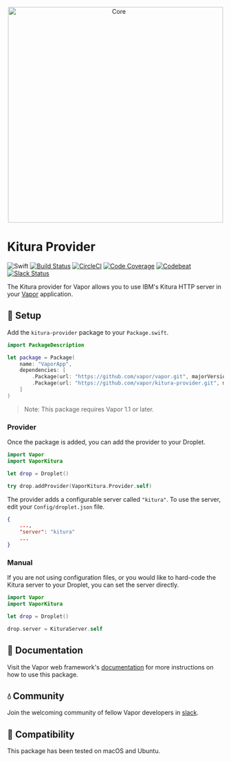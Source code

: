 <p align="center">
    <img 
        src="https://cloud.githubusercontent.com/assets/1342803/19397095/555eebc2-9214-11e6-8f4e-9cea44554717.png" 
        align="center" 
        alt="Core"
        width="500px"
    >
</p>

# Kitura Provider

![Swift](http://img.shields.io/badge/swift-3.0-brightgreen.svg)
[![Build Status](https://travis-ci.org/vapor/kitura-provider.svg?branch=master)](https://travis-ci.org/vapor/kitura-provider)
[![CircleCI](https://circleci.com/gh/vapor/kitura-provider.svg?style=shield)](https://circleci.com/gh/vapor/kitura-provider)
[![Code Coverage](https://codecov.io/gh/vapor/kitura-provider/branch/master/graph/badge.svg)](https://codecov.io/gh/vapor/kitura-provider)
[![Codebeat](https://codebeat.co/badges/a793ad97-47e3-40d9-82cf-2aafc516ef4e)](https://codebeat.co/projects/github-com-vapor-kitura-provider)
[![Slack Status](http://vapor.team/badge.svg)](http://vapor.team)

The Kitura provider for Vapor allows you to use IBM's Kitura HTTP server in your [Vapor](https://github.com/vapor/vapor) application.

## 🚀 Setup

Add the `kitura-provider` package to your `Package.swift`.

```swift
import PackageDescription

let package = Package(
    name: "VaporApp",
    dependencies: [
        .Package(url: "https://github.com/vapor/vapor.git", majorVersion: 1, minor: 1),
        .Package(url: "https://github.com/vapor/kitura-provider.git", majorVersion: 1, minor: 0),
    ]
)
```

> Note: This package requires Vapor 1.1 or later.

### Provider

Once the package is added, you can add the provider to your Droplet.

```swift
import Vapor
import VaporKitura

let drop = Droplet()

try drop.addProvider(VaporKitura.Provider.self)
```

The provider adds a configurable server called `"kitura"`. To use the server, edit your `Config/droplet.json` file.

```json
{
	...,
    "server": "kitura"
    ...
}
```

### Manual

If you are not using configuration files, or you would like to hard-code the Kitura server to your Droplet, you can set the server directly.

```swift
import Vapor
import VaporKitura

let drop = Droplet()

drop.server = KituraServer.self
```

## 📖 Documentation

Visit the Vapor web framework's [documentation](http://docs.vapor.codes) for more instructions on how to use this package. 

## 💧 Community

Join the welcoming community of fellow Vapor developers in [slack](http://vapor.team).

## 🔧 Compatibility

This package has been tested on macOS and Ubuntu.
